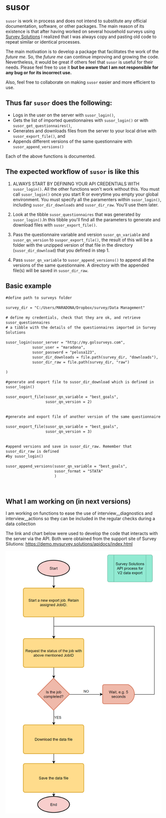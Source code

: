 # susor
`susor` is work in process and does not intend to substitute any official documentation, software, or other packages.
The main reason of its existence is that after having worked on several household surveys using
[Survey Solutions](https://mysurvey.solutions/en//api/survey-solutions-api/) I realized that I was always copy and pasting old code to repeat similar or identical processes. 

The main motivation is to develop a package that facilitates the work of the *future me*. So, the *future me* can continue improving and growing the code. Nevertheless, it would be great if others feel that `susor` is useful for their needs. Please feel free to use it **but be aware that I am not responsible for any bug or for its incorrect use.** 

Also, feel free to collaborate on making `susor` easier and more efficient to use.

## Thus far `susor` does the following:

* Logs in the user on the server with `susor_login()`,
* Gets the list of imported questionnaires with `susor_login()` or with `susor_get_questionnaires()`,
* Generates and downloads files from the server to your local drive with `susor_export_file()`, and
* Appends different versions of the same questionnaire with `susor_append_versions()`


Each of the above functions is documented. 


## The expected workflow of `susor` is like this

1. ALWAYS START BY DEFINING YOUR API CREDENTIALS WITH `susor_login()`. All the other functions won't work without this. You must call `susor_login()` once you start R or everytime you empty your global environment. You must specify all the paramenters within `susor_login()`, including `susor_dir_downloads` and `susor_dir_raw`. You'll use them later. 

2. Look at the tibble `susor_questionnaires` that was generated by `susor_login()`.In this tibble you'll find all the parameters to generate and download files with `susor_export_file()`.

3. Pass the questionnaire variable and version `susor_qn_variable` and `susor_qn_version` to `suspor_export_file()`, the result of this will be a folder with the unzipped version of that file in the directory (`susor_dir_download`) that you defined in step 1.

4. Pass `susor_qn_variable` to `susor_append_versions()` to append all the versions of the same questionnaire.
A directory with the appended file(s) will be saved in `susor_dir_raw`.

## Basic example


```{r eval=FALSE}
#define path to surveys folder

survey_dir = "C:/Users/MARADONA/Dropbox/survey/Data Management"

# define my credentials, check that they are ok, and retrieve susor_questionnaires 
# a tibble with the details of the questionnaires imported in Survey Solutions

susor_login(susor_server = "http://my.golsurveys.com",
            susor_user = "maradona",
            susor_password = "pelusa123",
            susor_dir_downloads = file.path(survey_dir, "downloads"),
            susor_dir_raw = file.path(survey_dir, "raw")
                  
)

#generate and export file to susor_dir_download which is defined in susor_login()

susor_export_file(susor_qn_variable = "best_goals",
                  susor_qn_version = 2)


#generate and export file of another version of the same questionnaire

susor_export_file(susor_qn_variable = "best_goals",
                  susor_qn_version = 3)
                  

#append versions and save in susor_dir_raw. Remember that susor_dir_raw is defined
#by susor_login()

susor_append_versions(susor_qn_variable = "best_goals",
                      susor_format = "STATA"
                      )



```

## What I am working on (in next versions)

I am working on functions to ease the use of interview__diagnostics and interview__actions so they can be included in the regular checks during a data collection

The link and chart below were used to develop the code that interacts with the server via the API. Both were obtained from the support site of Survey Silutions:
https://demo.mysurvey.solutions/apidocs/index.html

![](https://raw.githubusercontent.com/araupontones/Survey_Solutions_download/main/API_flow.png)

